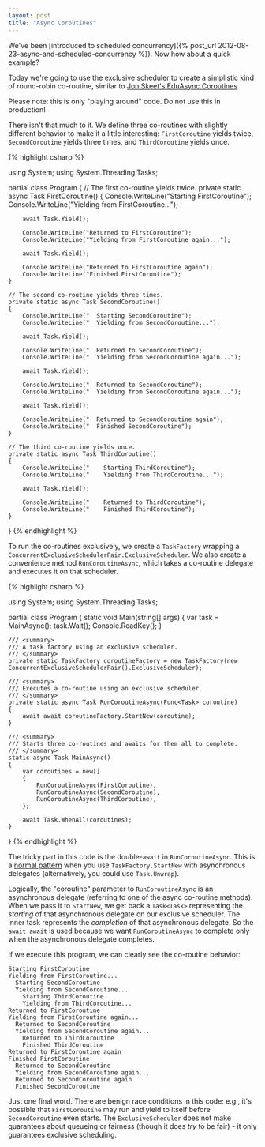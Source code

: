 ```yaml
---
layout: post
title: "Async Coroutines"
---
```

We've been [introduced to scheduled concurrency]({% post_url 2012-08-23-async-and-scheduled-concurrency %}). Now how about a quick example?

Today we're going to use the exclusive scheduler to create a simplistic kind of round-robin co-routine, similar to [Jon Skeet's EduAsync Coroutines](http://codeblog.jonskeet.uk/2011/06/22/eduasync-part-13-first-look-at-coroutines-with-async/).

<div class="alert alert-danger" markdown="1">
<i class="fa fa-exclamation-triangle fa-2x pull-left"></i>

Please note: this is only "playing around" code. Do not use this in production!
</div>

There isn't that much to it. We define three co-routines with slightly different behavior to make it a little interesting: `FirstCoroutine` yields twice, `SecondCoroutine` yields three times, and `ThirdCoroutine` yields once.

{% highlight csharp %}

using System;
using System.Threading.Tasks;

partial class Program
{
    // The first co-routine yields twice.
    private static async Task FirstCoroutine()
    {
        Console.WriteLine("Starting FirstCoroutine");
        Console.WriteLine("Yielding from FirstCoroutine...");

        await Task.Yield();

        Console.WriteLine("Returned to FirstCoroutine");
        Console.WriteLine("Yielding from FirstCoroutine again...");

        await Task.Yield();

        Console.WriteLine("Returned to FirstCoroutine again");
        Console.WriteLine("Finished FirstCoroutine");
    }

    // The second co-routine yields three times.
    private static async Task SecondCoroutine()
    {
        Console.WriteLine("  Starting SecondCoroutine");
        Console.WriteLine("  Yielding from SecondCoroutine...");

        await Task.Yield();

        Console.WriteLine("  Returned to SecondCoroutine");
        Console.WriteLine("  Yielding from SecondCoroutine again...");

        await Task.Yield();

        Console.WriteLine("  Returned to SecondCoroutine");
        Console.WriteLine("  Yielding from SecondCoroutine again...");

        await Task.Yield();

        Console.WriteLine("  Returned to SecondCoroutine again");
        Console.WriteLine("  Finished SecondCoroutine");
    }

    // The third co-routine yields once.
    private static async Task ThirdCoroutine()
    {
        Console.WriteLine("    Starting ThirdCoroutine");
        Console.WriteLine("    Yielding from ThirdCoroutine...");

        await Task.Yield();

        Console.WriteLine("    Returned to ThirdCoroutine");
        Console.WriteLine("    Finished ThirdCoroutine");
    }
}
{% endhighlight %}

To run the co-routines exclusively, we create a `TaskFactory` wrapping a `ConcurrentExclusiveSchedulerPair.ExclusiveScheduler`. We also create a convenience method `RunCoroutineAsync`, which takes a co-routine delegate and executes it on that scheduler.

{% highlight csharp %}

using System;
using System.Threading.Tasks;

partial class Program
{
    static void Main(string[] args)
    {
        var task = MainAsync();
        task.Wait();
        Console.ReadKey();
    }

    /// <summary>
    /// A task factory using an exclusive scheduler.
    /// </summary>
    private static TaskFactory coroutineFactory = new TaskFactory(new ConcurrentExclusiveSchedulerPair().ExclusiveScheduler);

    /// <summary>
    /// Executes a co-routine using an exclusive scheduler.
    /// </summary>
    private static async Task RunCoroutineAsync(Func<Task> coroutine)
    {
        await await coroutineFactory.StartNew(coroutine);
    }

    /// <summary>
    /// Starts three co-routines and awaits for them all to complete.
    /// </summary>
    static async Task MainAsync()
    {
        var coroutines = new[]
        {
            RunCoroutineAsync(FirstCoroutine),
            RunCoroutineAsync(SecondCoroutine),
            RunCoroutineAsync(ThirdCoroutine),
        };

        await Task.WhenAll(coroutines);
    }
}
{% endhighlight %}

The tricky part in this code is the double-`await` in `RunCoroutineAsync`. This is a [normal pattern](https://devblogs.microsoft.com/pfxteam/task-run-vs-task-factory-startnew/?WT.mc_id=DT-MVP-5000058) when you use `TaskFactory.StartNew` with asynchronous delegates (alternatively, you could use `Task.Unwrap`).

Logically, the "coroutine" parameter to `RunCoroutineAsync` is an asynchronous delegate (referring to one of the async co-routine methods). When we pass it to `StartNew`, we get back a `Task<Task>` representing the _starting_ of that asynchronous delegate on our exclusive scheduler. The inner task represents the _completion_ of that asynchronous delegate. So the `await await` is used because we want `RunCoroutineAsync` to complete only when the asynchronous delegate completes.

If we execute this program, we can clearly see the co-routine behavior:

    Starting FirstCoroutine
    Yielding from FirstCoroutine...
      Starting SecondCoroutine
      Yielding from SecondCoroutine...
        Starting ThirdCoroutine
        Yielding from ThirdCoroutine...
    Returned to FirstCoroutine
    Yielding from FirstCoroutine again...
      Returned to SecondCoroutine
      Yielding from SecondCoroutine again...
        Returned to ThirdCoroutine
        Finished ThirdCoroutine
    Returned to FirstCoroutine again
    Finished FirstCoroutine
      Returned to SecondCoroutine
      Yielding from SecondCoroutine again...
      Returned to SecondCoroutine again
      Finished SecondCoroutine

Just one final word. There are benign race conditions in this code: e.g., it's possible that `FirstCoroutine` may run and yield to itself before `SecondCoroutine` even starts. The `ExclusiveScheduler` does not make guarantees about queueing or fairness (though it does _try_ to be fair) - it only guarantees exclusive scheduling.

